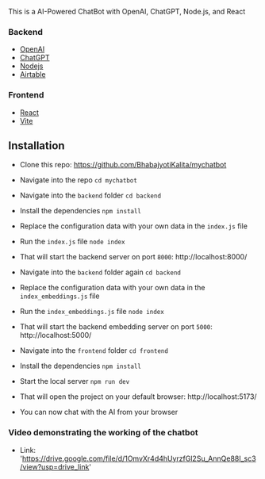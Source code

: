 This is a AI-Powered ChatBot with OpenAI, ChatGPT, Node.js, and React

### Backend

- [OpenAI](https://openai.com/)
- [ChatGPT](https://platform.openai.com/)
- [Nodejs](https://nodejs.org/en)
- [Airtable](https://airtable.com/)

### Frontend

- [React](https://react.dev/)
- [Vite](https://vitejs.dev/)

## Installation

- Clone this repo: https://github.com/BhabajyotiKalita/mychatbot
- Navigate into the repo `cd mychatbot`

- Navigate into the `backend` folder `cd backend`
- Install the dependencies `npm install`
- Replace the configuration data with your own data in the `index.js` file
- Run the `index.js` file `node index`
- That will start the backend server on port `8000`: http://localhost:8000/

- Navigate into the `backend` folder again `cd backend`
- Replace the configuration data with your own data in the `index_embeddings.js` file
- Run the `index_embeddings.js` file `node index`
- That will start the backend embedding server on port `5000`: http://localhost:5000/

- Navigate into the `frontend` folder `cd frontend`
- Install the dependencies `npm install`
- Start the local server `npm run dev`

- That will open the project on your default browser: http://localhost:5173/
- You can now chat with the AI from your browser

### Video demonstrating the working of the chatbot

- Link: 'https://drive.google.com/file/d/1OmvXr4d4hUyrzfGl2Su_AnnQe88I_sc3/view?usp=drive_link'
